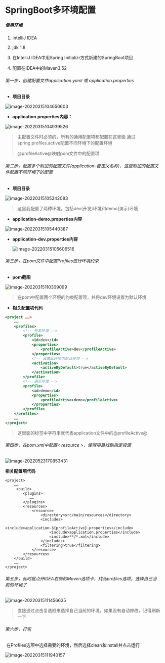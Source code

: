 # SpringBoot多环境配置

#####  使用环境

 1. IntelliJ IDEA

 2. jdk 1.8

 3. 在IntelliJ IDEA中用Spring  Initializr方式新建的SpringBoot项目

 4. 配置在IDEA中的Maven3.52

###### 第一步，创建配置文件application.yaml 或 application.properties

- **项目目录**

![image-20220315104650603](https://cdn.staticaly.com/gh/kui-ming/tuchuang@main/images202209261136377.png)



- **application.properties内容：**

![image-20220315104939526](https://cdn.staticaly.com/gh/kui-ming/tuchuang/main/images202209261136378.png)



> 主配置文件时必须的，所有的通用配置项都配置在这里面
> 通过spring.profiles.active配置不同环境下的配置环境
>
> @profileActive@映射pom文件中的配置项




###### 第二步，配置多个附加的配置文件(application-自定义名称)，这些附加的配置文件配置不同环境下的配置

- **项目目录**

![image-20220315105242083](https://cdn.staticaly.com/gh/kui-ming/tuchuang/main/images202209261136380.png)

> 这里我配置了两种环境，包括dev(开发)环境和demo(演示)环境



- **application-demo.properties内容**

![image-20220315105440387](https://cdn.staticaly.com/gh/kui-ming/tuchuang/main/images202209261136381.png)



- **application-dev.properties内容**

  ![image-20220315105606516](https://cdn.staticaly.com/gh/kui-ming/tuchuang/main/images202209261136382.png)



###### 第三步，在pom文件中配置Profiles进行环境约束



- **pom截图**

![image-20220315110309099](https://cdn.staticaly.com/gh/kui-ming/tuchuang/main/images202209261136383.png)

> 在pom中配置两个环境的约束配置项，并将dev环境设置为默认环境



- **相关配置项代码**

```xml
<project ……>
	……
	<profiles>
        <!-- 开发环境 -->
        <profile>
            <id>dev</id>
            <properties>
                <profileActive>dev</profileActive>
            </properties>
            <!-- 设置此环境为默认环境 -->
            <activation>
                <activeByDefault>true</activeByDefault>
            </activation>
        </profile>
        <!-- 演示环境 -->
        <profile>
            <id>demo</id>
            <properties>
                <profileActive>demo</profileActive>
            </properties>
        </profile>
    </profiles>
	……
</project>
```

> 这里面的<profileActive>标签中字符串就代表application文件中的@profileActive@

###### 第四步，在pom.xml中配置< resource >，使得项目找到指定资源

![image-20220523170853431](https://cdn.staticaly.com/gh/kui-ming/tuchuang/main/images202210272043391.png)

**相关配置项代码**

```xaml
<project>
    ……
	 <build>
        <plugins>
           ……
        </plugins>
        <resources>
            <resource>
                <directory>src/main/resources</directory>
                <includes>
                    <include>application-${profileActive}.properties</include>
                    <include>application.properties</include>
                    <include>**/*.xml</include>
                </includes>
                <filtering>true</filtering>
            </resource>
        </resources>
    </build>
    ……
</project>
```





###### 第五步，此时就点开IDEA右侧的Maven选项卡，找到profiles选项，选择自己当前的环境了

![image-20220315111456635](https://cdn.staticaly.com/gh/kui-ming/tuchuang/main/images202209261136384.png)

> 直接通过点击复选框来选择自己当前的环境，如果没有自动修改，记得刷新一下



###### 第六步，打包

​	在Profiles选项中选择需要的环境，然后选择clean和install并点击运行

![image-20220315111940157](https://cdn.staticaly.com/gh/kui-ming/tuchuang/main/images202209261136385.png)
